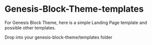 # Genesis-Block-Theme-templates
For Genesis Block Theme, here is a simple Landing Page template and possible other templates.

Drop into your genesis-block-theme/templates folder 
